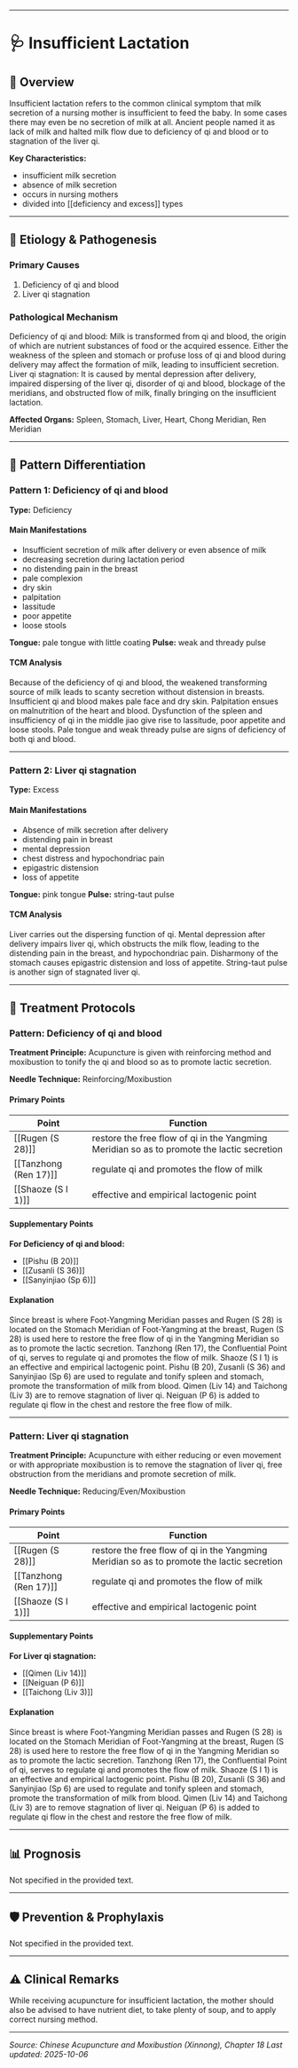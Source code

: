 ------

# 🩺 Insufficient Lactation

## 📖 Overview

Insufficient lactation refers to the common clinical symptom that milk secretion of a nursing mother is insufficient to feed the baby. In some cases there may even be no secretion of milk at all. Ancient people named it as lack of milk and halted milk flow due to deficiency of qi and blood or to stagnation of the liver qi.

**Key Characteristics:**
- insufficient milk secretion
- absence of milk secretion
- occurs in nursing mothers
- divided into [[deficiency and excess]] types

---

## 🧬 Etiology & Pathogenesis

### Primary Causes
1. Deficiency of qi and blood
2. Liver qi stagnation

### Pathological Mechanism
Deficiency of qi and blood: Milk is transformed from qi and blood, the origin of which are nutrient substances of food or the acquired essence. Either the weakness of the spleen and stomach or profuse loss of qi and blood during delivery may affect the formation of milk, leading to insufficient secretion. Liver qi stagnation: It is caused by mental depression after delivery, impaired dispersing of the liver qi, disorder of qi and blood, blockage of the meridians, and obstructed flow of milk, finally bringing on the insufficient lactation.

**Affected Organs:** Spleen, Stomach, Liver, Heart, Chong Meridian, Ren Meridian

---

## 🔬 Pattern Differentiation

### Pattern 1: Deficiency of qi and blood

**Type:** Deficiency

#### Main Manifestations
- Insufficient secretion of milk after delivery or even absence of milk
- decreasing secretion during lactation period
- no distending pain in the breast
- pale complexion
- dry skin
- palpitation
- lassitude
- poor appetite
- loose stools

**Tongue:** pale tongue with little coating
**Pulse:** weak and thready pulse

#### TCM Analysis
Because of the deficiency of qi and blood, the weakened transforming source of milk leads to scanty secretion without distension in breasts. Insufficient qi and blood makes pale face and dry skin. Palpitation ensues on malnutrition of the heart and blood. Dysfunction of the spleen and insufficiency of qi in the middle jiao give rise to lassitude, poor appetite and loose stools. Pale tongue and weak thready pulse are signs of deficiency of both qi and blood.

---

### Pattern 2: Liver qi stagnation

**Type:** Excess

#### Main Manifestations
- Absence of milk secretion after delivery
- distending pain in breast
- mental depression
- chest distress and hypochondriac pain
- epigastric distension
- loss of appetite

**Tongue:** pink tongue
**Pulse:** string-taut pulse

#### TCM Analysis
Liver carries out the dispersing function of qi. Mental depression after delivery impairs liver qi, which obstructs the milk flow, leading to the distending pain in the breast, and hypochondriac pain. Disharmony of the stomach causes epigastric distension and loss of appetite. String-taut pulse is another sign of stagnated liver qi.

---

## 💉 Treatment Protocols

### Pattern: Deficiency of qi and blood

**Treatment Principle:** Acupuncture is given with reinforcing method and moxibustion to tonify the qi and blood so as to promote lactic secretion.

**Needle Technique:** Reinforcing/Moxibustion

#### Primary Points

| Point | Function |
|-------|----------|
| [[Rugen (S 28)]] | restore the free flow of qi in the Yangming Meridian so as to promote the lactic secretion |
| [[Tanzhong (Ren 17)]] | regulate qi and promotes the flow of milk |
| [[Shaoze (S I 1)]] | effective and empirical lactogenic point |

#### Supplementary Points

**For Deficiency of qi and blood:**
- [[Pishu (B 20)]]
- [[Zusanli (S 36)]]
- [[Sanyinjiao (Sp 6)]]

#### Explanation
Since breast is where Foot-Yangming Meridian passes and Rugen (S 28) is located on the Stomach Meridian of Foot-Yangming at the breast, Rugen (S 28) is used here to restore the free flow of qi in the Yangming Meridian so as to promote the lactic secretion. Tanzhong (Ren 17), the Confluential Point of qi, serves to regulate qi and promotes the flow of milk. Shaoze (S I 1) is an effective and empirical lactogenic point. Pishu (B 20), Zusanli (S 36) and Sanyinjiao (Sp 6) are used to regulate and tonify spleen and stomach, promote the transformation of milk from blood. Qimen (Liv 14) and Taichong (Liv 3) are to remove stagnation of liver qi. Neiguan (P 6) is added to regulate qi flow in the chest and restore the free flow of milk.

---

### Pattern: Liver qi stagnation

**Treatment Principle:** Acupuncture with either reducing or even movement or with appropriate moxibustion is to remove the stagnation of liver qi, free obstruction from the meridians and promote secretion of milk.

**Needle Technique:** Reducing/Even/Moxibustion

#### Primary Points

| Point | Function |
|-------|----------|
| [[Rugen (S 28)]] | restore the free flow of qi in the Yangming Meridian so as to promote the lactic secretion |
| [[Tanzhong (Ren 17)]] | regulate qi and promotes the flow of milk |
| [[Shaoze (S I 1)]] | effective and empirical lactogenic point |

#### Supplementary Points

**For Liver qi stagnation:**
- [[Qimen (Liv 14)]]
- [[Neiguan (P 6)]]
- [[Taichong (Liv 3)]]

#### Explanation
Since breast is where Foot-Yangming Meridian passes and Rugen (S 28) is located on the Stomach Meridian of Foot-Yangming at the breast, Rugen (S 28) is used here to restore the free flow of qi in the Yangming Meridian so as to promote the lactic secretion. Tanzhong (Ren 17), the Confluential Point of qi, serves to regulate qi and promotes the flow of milk. Shaoze (S I 1) is an effective and empirical lactogenic point. Pishu (B 20), Zusanli (S 36) and Sanyinjiao (Sp 6) are used to regulate and tonify spleen and stomach, promote the transformation of milk from blood. Qimen (Liv 14) and Taichong (Liv 3) are to remove stagnation of liver qi. Neiguan (P 6) is added to regulate qi flow in the chest and restore the free flow of milk.

---

## 📊 Prognosis

Not specified in the provided text.

---

## 🛡️ Prevention & Prophylaxis

Not specified in the provided text.

---

## ⚠️ Clinical Remarks

While receiving acupuncture for insufficient lactation, the mother should also be advised to have nutrient diet, to take plenty of soup, and to apply correct nursing method.

---


*Source: Chinese Acupuncture and Moxibustion (Xinnong), Chapter 18*
*Last updated: 2025-10-06*
